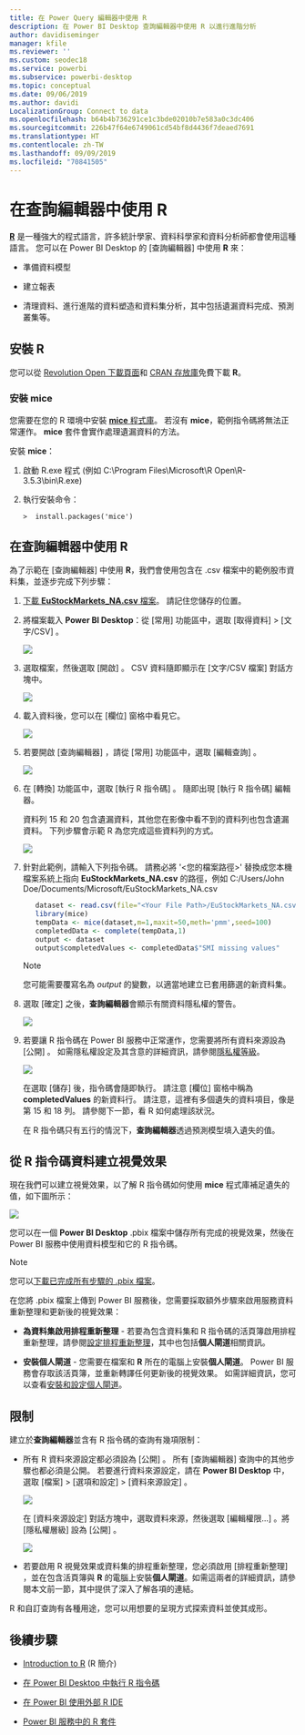 ```yaml
---
title: 在 Power Query 編輯器中使用 R
description: 在 Power BI Desktop 查詢編輯器中使用 R 以進行進階分析
author: davidiseminger
manager: kfile
ms.reviewer: ''
ms.custom: seodec18
ms.service: powerbi
ms.subservice: powerbi-desktop
ms.topic: conceptual
ms.date: 09/06/2019
ms.author: davidi
LocalizationGroup: Connect to data
ms.openlocfilehash: b64b4b736291ce1c3bde02010b7e583a0c3dc406
ms.sourcegitcommit: 226b47f64e6749061cd54bf8d4436f7deaed7691
ms.translationtype: HT
ms.contentlocale: zh-TW
ms.lasthandoff: 09/09/2019
ms.locfileid: "70841505"
---
```

# <a name="use-r-in-query-editor"></a>在查詢編輯器中使用 R

[**R**](https://mran.microsoft.com/documents/what-is-r) 是一種強大的程式語言，許多統計學家、資料科學家和資料分析師都會使用這種語言。 您可以在 Power BI Desktop 的 [查詢編輯器]  中使用 **R** 來：

* 準備資料模型

* 建立報表

* 清理資料、進行進階的資料塑造和資料集分析，其中包括遺漏資料完成、預測叢集等。  

## <a name="install-r"></a>安裝 R

您可以從 [Revolution Open 下載頁面](https://mran.revolutionanalytics.com/download/)和 [CRAN 存放庫](https://cran.r-project.org/bin/windows/base/)免費下載 **R**。

### <a name="install-mice"></a>安裝 mice

您需要在您的 R 環境中安裝 [**mice** 程式庫](https://www.rdocumentation.org/packages/mice/versions/3.5.0/topics/mice)。 若沒有 **mice**，範例指令碼將無法正常運作。 **mice** 套件會實作處理遺漏資料的方法。

安裝 **mice**：

1. 啟動 R.exe 程式 (例如 C:\Program Files\Microsoft\R Open\R-3.5.3\bin\R.exe)  

2. 執行安裝命令：

   ``` 
   >  install.packages('mice') 
   ```

## <a name="use-r-in-query-editor"></a>在查詢編輯器中使用 R

為了示範在 [查詢編輯器]  中使用 **R**，我們會使用包含在 .csv 檔案中的範例股市資料集，並逐步完成下列步驟：

1. [下載 **EuStockMarkets_NA.csv** 檔案](http://download.microsoft.com/download/F/8/A/F8AA9DC9-8545-4AAE-9305-27AD1D01DC03/EuStockMarkets_NA.csv)。 請記住您儲存的位置。

1. 將檔案載入 **Power BI Desktop**：從 [常用]  功能區中，選取 [取得資料] > [文字/CSV]  。

   ![](media/desktop-r-in-query-editor/r-in-query-editor_1.png)

1. 選取檔案，然後選取 [開啟]  。 CSV 資料隨即顯示在 [文字/CSV 檔案]  對話方塊中。

   ![](media/desktop-r-in-query-editor/r-in-query-editor_2.png)

1. 載入資料後，您可以在 [欄位]  窗格中看見它。

   ![](media/desktop-r-in-query-editor/r-in-query-editor_3.png)

1. 若要開啟 [查詢編輯器]  ，請從 [常用]  功能區中，選取 [編輯查詢]  。

   ![](media/desktop-r-in-query-editor/r-in-query-editor_4.png)

1. 在 [轉換]  功能區中，選取 [執行 R 指令碼]  。 隨即出現 [執行 R 指令碼]  編輯器。  

   資料列 15 和 20 包含遺漏資料，其他您在影像中看不到的資料列也包含遺漏資料。 下列步驟會示範 R 為您完成這些資料列的方式。

   ![](media/desktop-r-in-query-editor/r-in-query-editor_5d.png)

1. 針對此範例，請輸入下列指令碼。 請務必將 '&lt;您的檔案路徑&gt;' 替換成您本機檔案系統上指向 **EuStockMarkets_NA.csv** 的路徑，例如 C:/Users/John Doe/Documents/Microsoft/EuStockMarkets_NA.csv

    ```r
       dataset <- read.csv(file="<Your File Path>/EuStockMarkets_NA.csv", header=TRUE, sep=",")
       library(mice)
       tempData <- mice(dataset,m=1,maxit=50,meth='pmm',seed=100)
       completedData <- complete(tempData,1)
       output <- dataset
       output$completedValues <- completedData$"SMI missing values"
    ```

    > [!NOTE]
    > 您可能需要覆寫名為 *output* 的變數，以適當地建立已套用篩選的新資料集。

7. 選取 [確定]  之後，**查詢編輯器**會顯示有關資料隱私權的警告。

   ![](media/desktop-r-in-query-editor/r-in-query-editor_6.png)
8. 若要讓 R 指令碼在 Power BI 服務中正常運作，您需要將所有資料來源設為 [公開]  。 如需隱私權設定及其含意的詳細資訊，請參閱[隱私權等級](desktop-privacy-levels.md)。

   ![](media/desktop-r-in-query-editor/r-in-query-editor_7.png)

   在選取 [儲存]  後，指令碼會隨即執行。 請注意 [欄位]  窗格中稱為 **completedValues** 的新資料行。 請注意，這裡有多個遺失的資料項目，像是第 15 和 18 列。 請參閱下一節，看 R 如何處理該狀況。

   在 R 指令碼只有五行的情況下，**查詢編輯器**透過預測模型填入遺失的值。

## <a name="create-visuals-from-r-script-data"></a>從 R 指令碼資料建立視覺效果

現在我們可以建立視覺效果，以了解 R 指令碼如何使用 **mice** 程式庫補足遺失的值，如下圖所示：

![](media/desktop-r-in-query-editor/r-in-query-editor_8a.png)

您可以在一個 **Power BI Desktop** .pbix 檔案中儲存所有完成的視覺效果，然後在 Power BI 服務中使用資料模型和它的 R 指令碼。

> [!NOTE]
> 您可以[下載已完成所有步驟的 .pbix 檔案](http://download.microsoft.com/download/F/8/A/F8AA9DC9-8545-4AAE-9305-27AD1D01DC03/Complete%20Values%20with%20R%20in%20PQ.pbix)。

在您將 .pbix 檔案上傳到 Power BI 服務後，您需要採取額外步驟來啟用服務資料重新整理和更新後的視覺效果：  

* **為資料集啟用排程重新整理** - 若要為包含資料集和 R 指令碼的活頁簿啟用排程重新整理，請參閱[設定排程重新整理](refresh-scheduled-refresh.md)，其中也包括**個人閘道**相關資訊。

* **安裝個人閘道** - 您需要在檔案和 **R** 所在的電腦上安裝**個人閘道**。 Power BI 服務會存取該活頁簿，並重新轉譯任何更新後的視覺效果。 如需詳細資訊，您可以查看[安裝和設定個人閘道](service-gateway-personal-mode.md)。

## <a name="limitations"></a>限制

建立於**查詢編輯器**並含有 R 指令碼的查詢有幾項限制：

* 所有 R 資料來源設定都必須設為 [公開]  。 所有 [查詢編輯器]  查詢中的其他步驟也都必須是公開。 若要進行資料來源設定，請在 **Power BI Desktop** 中，選取 [檔案] > [選項和設定] > [資料來源設定]  。

  ![](media/desktop-r-in-query-editor/r-in-query-editor_9.png)

  在 [資料來源設定]  對話方塊中，選取資料來源，然後選取 [編輯權限...]  。將 [隱私權層級]  設為 [公開]  。

  ![](media/desktop-r-in-query-editor/r-in-query-editor_10.png)    
* 若要啟用 R 視覺效果或資料集的排程重新整理，您必須啟用 [排程重新整理]  ，並在包含活頁簿與 **R** 的電腦上安裝**個人閘道**。如需這兩者的詳細資訊，請參閱本文前一節，其中提供了深入了解各項的連結。

R 和自訂查詢有各種用途，您可以用想要的呈現方式探索資料並使其成形。

## <a name="next-steps"></a>後續步驟

* [Introduction to R](https://mran.microsoft.com/documents/what-is-r) (R 簡介) 

* [在 Power BI Desktop 中執行 R 指令碼](desktop-r-scripts.md) 

* [在 Power BI 使用外部 R IDE](desktop-r-ide.md) 

* [Power BI 服務中的 R 套件](service-r-packages-support.md)
